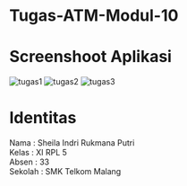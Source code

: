 # Tugas-ATM-Modul-10
# Screenshoot Aplikasi
![tugas1](https://cloud.githubusercontent.com/assets/22118129/22746457/4b814890-ee56-11e6-9091-c5b7568e31f2.PNG)
![tugas2](https://cloud.githubusercontent.com/assets/22118129/22746458/4bdad2f2-ee56-11e6-9841-140c5ae8bff1.PNG)
![tugas3](https://cloud.githubusercontent.com/assets/22118129/22746459/4c123b8e-ee56-11e6-9806-5b94ea1e8e72.PNG)
# Identitas
Nama      : Sheila Indri Rukmana Putri <br>
Kelas     : XI RPL 5 <br>
Absen     : 33 <br>
Sekolah   : SMK Telkom Malang

